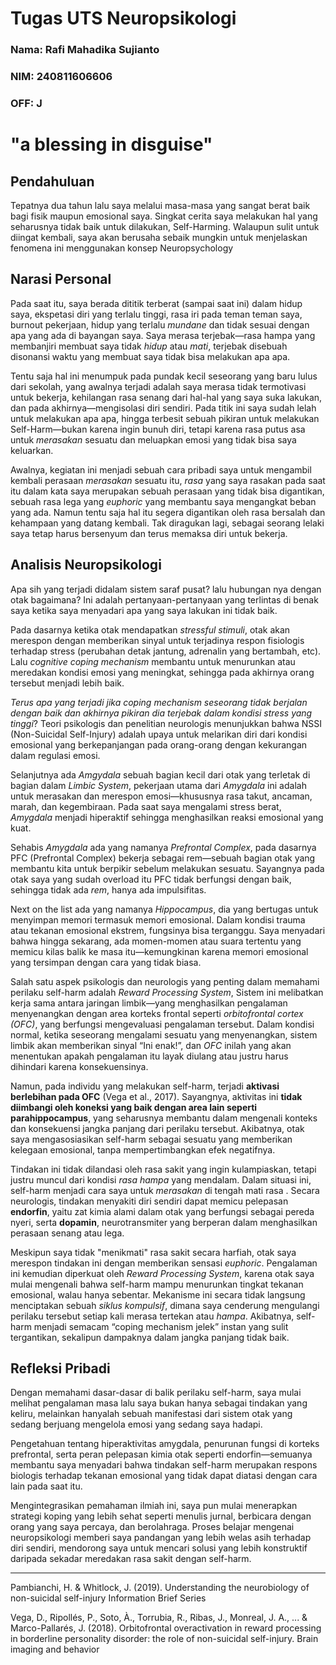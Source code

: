 # Tugas UTS Neuropsikologi


### Nama: Rafi Mahadika Sujianto
### NIM: 240811606606
### OFF: J


# "a blessing in disguise"


## Pendahuluan
Tepatnya dua tahun lalu saya melalui masa-masa yang sangat berat baik bagi fisik maupun emosional saya. Singkat cerita saya melakukan hal yang seharusnya tidak baik untuk dilakukan, Self-Harming. Walaupun sulit untuk diingat kembali, saya akan berusaha sebaik mungkin untuk menjelaskan fenomena ini menggunakan konsep Neuropsychology

## Narasi Personal
Pada saat itu, saya berada dititik terberat (sampai saat ini) dalam hidup saya, ekspetasi diri yang terlalu tinggi, rasa iri pada teman teman saya, burnout pekerjaan, hidup yang terlalu _mundane_ dan tidak sesuai dengan apa yang ada di bayangan saya. Saya merasa terjebak—rasa hampa yang membanjiri membuat saya tidak _hidup_ atau _mati_, terjebak disebuah disonansi waktu yang membuat saya tidak bisa melakukan apa apa.

Tentu saja hal ini menumpuk pada pundak kecil seseorang yang baru lulus dari sekolah, yang awalnya terjadi adalah saya merasa tidak termotivasi untuk bekerja, kehilangan rasa senang dari hal-hal yang saya suka lakukan, dan pada akhirnya—mengisolasi diri sendiri. Pada titik ini saya sudah lelah untuk melakukan apa apa, hingga terbesit sebuah pikiran untuk melakukan Self-Harm—bukan karena ingin bunuh diri, tetapi karena rasa putus asa untuk _merasakan_ sesuatu dan meluapkan emosi yang tidak bisa saya keluarkan.

Awalnya, kegiatan ini menjadi sebuah cara pribadi saya untuk mengambil kembali perasaan _merasakan_ sesuatu itu, _rasa_ yang saya rasakan pada saat itu dalam kata saya merupakan sebuah perasaan yang tidak bisa digantikan, sebuah rasa lega yang _euphoric_ yang membantu saya mengangkat beban yang ada. Namun tentu saja hal itu segera digantikan oleh rasa bersalah dan kehampaan yang datang kembali. Tak diragukan lagi, sebagai seorang lelaki saya tetap harus bersenyum dan terus memaksa diri untuk bekerja.

## Analisis Neuropsikologi
Apa sih yang terjadi didalam sistem saraf pusat? lalu hubungan nya dengan otak bagaimana? Ini adalah pertanyaan-pertanyaan yang terlintas di benak saya ketika saya menyadari apa yang saya lakukan ini tidak baik.

Pada dasarnya ketika otak mendapatkan _stressful stimuli_, otak akan merespon dengan memberikan sinyal untuk terjadinya respon fisiologis terhadap stress (perubahan detak jantung, adrenalin yang bertambah, etc). Lalu _cognitive coping mechanism_ membantu untuk menurunkan atau meredakan kondisi emosi yang meningkat, sehingga pada akhirnya orang tersebut menjadi lebih baik.

_Terus apa yang terjadi jika coping mechanism seseorang tidak berjalan dengan baik dan akhirnya pikiran dia terjebak dalam kondisi stress yang tinggi_? Teori psikologis dan penelitian neurologis menunjukkan bahwa NSSI (Non-Suicidal Self-Injury) adalah upaya untuk melarikan diri dari kondisi emosional yang berkepanjangan pada orang-orang dengan kekurangan dalam regulasi emosi.

Selanjutnya ada _Amgydala_ sebuah bagian kecil dari otak yang terletak di bagian dalam _Limbic System_, pekerjaan utama dari _Amygdala_ ini adalah untuk merasakan dan merespon emosi—khususnya rasa takut, ancaman, marah, dan kegembiraan. Pada saat saya mengalami stress berat, _Amygdala_ menjadi hiperaktif sehingga menghasilkan reaksi emosional yang kuat.

Sehabis _Amygdala_ ada yang namanya _Prefrontal Complex_, pada dasarnya PFC (Prefrontal Complex) bekerja sebagai rem—sebuah bagian otak yang membantu kita untuk berpikir sebelum melakukan sesuatu. Sayangnya pada otak saya yang sudah overload itu PFC tidak berfungsi dengan baik, sehingga tidak ada _rem_, hanya ada impulsifitas.

Next on the list ada yang namanya _Hippocampus_, dia yang bertugas untuk menyimpan memori termasuk memori emosional. Dalam kondisi trauma atau tekanan emosional ekstrem, fungsinya bisa terganggu. Saya menyadari bahwa hingga sekarang, ada momen-momen atau suara tertentu yang memicu kilas balik ke masa itu—kemungkinan karena memori emosional yang tersimpan dengan cara yang tidak biasa.

Salah satu aspek psikologis dan neurologis yang penting dalam memahami perilaku self-harm adalah _Reward Processing System_, Sistem ini melibatkan kerja sama antara jaringan limbik—yang menghasilkan pengalaman menyenangkan dengan area korteks frontal seperti _orbitofrontal cortex (OFC)_, yang berfungsi mengevaluasi pengalaman tersebut. Dalam kondisi normal, ketika seseorang mengalami sesuatu yang menyenangkan, sistem limbik akan memberikan sinyal “Ini enak!”, dan _OFC_ inilah yang akan menentukan apakah pengalaman itu layak diulang atau justru harus dihindari karena konsekuensinya.

Namun, pada individu yang melakukan self-harm, terjadi **aktivasi berlebihan pada OFC** (Vega et al., 2017). Sayangnya, aktivitas ini **tidak diimbangi oleh koneksi yang baik dengan area lain seperti parahippocampus**, yang seharusnya membantu dalam mengenali konteks dan konsekuensi jangka panjang dari perilaku tersebut. Akibatnya, otak saya mengasosiasikan self-harm sebagai sesuatu yang memberikan kelegaan emosional, tanpa mempertimbangkan efek negatifnya.

Tindakan ini tidak dilandasi oleh rasa sakit yang ingin kulampiaskan, tetapi justru muncul dari kondisi _rasa hampa_ yang mendalam. Dalam situasi ini, self-harm menjadi cara saya untuk _merasakan_ di tengah mati rasa . Secara neurologis, tindakan menyakiti diri sendiri dapat memicu pelepasan **endorfin**, yaitu zat kimia alami dalam otak yang berfungsi sebagai pereda nyeri, serta **dopamin**, neurotransmiter yang berperan dalam menghasilkan perasaan senang atau lega.

Meskipun saya  tidak "menikmati" rasa sakit secara harfiah, otak saya merespon tindakan ini dengan memberikan sensasi _euphoric_. Pengalaman ini kemudian diperkuat oleh _Reward Processing System_, karena otak saya mulai mengenali bahwa self-harm mampu menurunkan tingkat tekanan emosional, walau hanya sebentar. Mekanisme ini secara tidak langsung menciptakan sebuah _siklus kompulsif_, dimana saya cenderung mengulangi perilaku tersebut setiap kali merasa tertekan atau _hampa_. Akibatnya, self-harm menjadi semacam “coping mechanism jelek” instan yang sulit tergantikan, sekalipun dampaknya dalam jangka panjang tidak baik.
## Refleksi Pribadi
Dengan memahami dasar-dasar di balik perilaku self-harm, saya mulai melihat pengalaman masa lalu saya bukan hanya sebagai tindakan yang keliru, melainkan hanyalah sebuah manifestasi dari sistem otak yang sedang berjuang mengelola emosi yang sedang saya hadapi.

Pengetahuan tentang hiperaktivitas amygdala, penurunan fungsi di korteks prefrontal, serta peran pelepasan kimia otak seperti endorfin—semuanya membantu saya menyadari bahwa tindakan self-harm merupakan respons biologis terhadap tekanan emosional yang tidak dapat diatasi dengan cara lain pada saat itu.

Mengintegrasikan pemahaman ilmiah ini, saya pun mulai menerapkan strategi koping yang lebih sehat seperti menulis jurnal, berbicara dengan orang yang saya percaya, dan berolahraga. Proses belajar mengenai neuropsikologi memberi saya pandangan yang lebih welas asih terhadap diri sendiri, mendorong saya untuk mencari solusi yang lebih konstruktif daripada sekadar meredakan rasa sakit dengan self-harm.

-----
Pambianchi, H. & Whitlock, J. (2019). Understanding the neurobiology of non-suicidal self-injury Information Brief Series

Vega, D., Ripollés, P., Soto, À., Torrubia, R., Ribas, J., Monreal, J. A., ... & Marco-Pallarés, J. (2018). Orbitofrontal overactivation in reward processing in borderline personality disorder: the role of non-suicidal self-injury. Brain imaging and behavior

